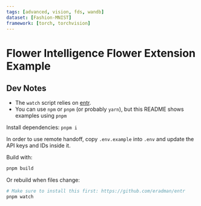 ```yaml
---
tags: [advanced, vision, fds, wandb]
dataset: [Fashion-MNIST]
framework: [torch, torchvision]
---
```


# Flower Intelligence Flower Extension Example

## Dev Notes

- The `watch` script relies on [entr](https://github.com/eradman/entr).
- You can use `npm` or `pnpm` (or probably `yarn`), but this README shows examples using `pnpm`

Install dependencies: `pnpm i`

In order to use remote handoff, copy `.env.example` into `.env` and update the API keys and IDs inside it.

Build with:

```sh
pnpm build
```

Or rebuild when files change:

```sh
# Make sure to install this first: https://github.com/eradman/entr
pnpm watch
```
